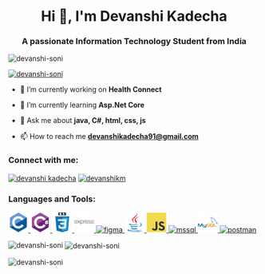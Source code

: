 <h1 align="center">Hi 👋, I'm Devanshi Kadecha</h1>
<h3 align="center">A passionate Information Technology Student from India</h3>

<p align="left"> <img src="https://komarev.com/ghpvc/?username=devanshi-soni&label=Profile%20views&color=0e75b6&style=flat" alt="devanshi-soni" /> </p>

<p align="left"> <a href="https://github.com/ryo-ma/github-profile-trophy"><img src="https://github-profile-trophy.vercel.app/?username=devanshi-soni" alt="devanshi-soni" /></a> </p>

- 🔭 I’m currently working on **Health Connect**

- 🌱 I’m currently learning **Asp.Net Core**

- 💬 Ask me about **java, C#, html, css, js**

- 📫 How to reach me **devanshikadecha91@gmail.com**

<h3 align="left">Connect with me:</h3>
<p align="left">
<a href="https://www.linkedin.com/in/devanshi-kadecha-090478243/" target="blank"><img align="center" src="https://raw.githubusercontent.com/rahuldkjain/github-profile-readme-generator/master/src/images/icons/Social/linked-in-alt.svg" alt="devanshi kadecha" height="30" width="40" /></a>
<a href="https://leetcode.com/u/DevanshiKM/" target="blank"><img align="center" src="https://raw.githubusercontent.com/rahuldkjain/github-profile-readme-generator/master/src/images/icons/Social/leet-code.svg" alt="devanshikm" height="30" width="40" /></a>
</p>

<h3 align="left">Languages and Tools:</h3>
<p align="left"> <a href="https://www.cprogramming.com/" target="_blank" rel="noreferrer"> <img src="https://raw.githubusercontent.com/devicons/devicon/master/icons/c/c-original.svg" alt="c" width="40" height="40"/> </a> <a href="https://www.w3schools.com/cs/" target="_blank" rel="noreferrer"> <img src="https://raw.githubusercontent.com/devicons/devicon/master/icons/csharp/csharp-original.svg" alt="csharp" width="40" height="40"/> </a> <a href="https://www.w3schools.com/css/" target="_blank" rel="noreferrer"> <img src="https://raw.githubusercontent.com/devicons/devicon/master/icons/css3/css3-original-wordmark.svg" alt="css3" width="40" height="40"/> </a> <a href="https://expressjs.com" target="_blank" rel="noreferrer"> <img src="https://raw.githubusercontent.com/devicons/devicon/master/icons/express/express-original-wordmark.svg" alt="express" width="40" height="40"/> </a> <a href="https://www.figma.com/" target="_blank" rel="noreferrer"> <img src="https://www.vectorlogo.zone/logos/figma/figma-icon.svg" alt="figma" width="40" height="40"/> </a> <a href="https://www.java.com" target="_blank" rel="noreferrer"> <img src="https://raw.githubusercontent.com/devicons/devicon/master/icons/java/java-original.svg" alt="java" width="40" height="40"/> </a> <a href="https://developer.mozilla.org/en-US/docs/Web/JavaScript" target="_blank" rel="noreferrer"> <img src="https://raw.githubusercontent.com/devicons/devicon/master/icons/javascript/javascript-original.svg" alt="javascript" width="40" height="40"/> </a> <a href="https://www.microsoft.com/en-us/sql-server" target="_blank" rel="noreferrer"> <img src="https://www.svgrepo.com/show/303229/microsoft-sql-server-logo.svg" alt="mssql" width="40" height="40"/> </a> <a href="https://www.mysql.com/" target="_blank" rel="noreferrer"> <img src="https://raw.githubusercontent.com/devicons/devicon/master/icons/mysql/mysql-original-wordmark.svg" alt="mysql" width="40" height="40"/> </a> <a href="https://postman.com" target="_blank" rel="noreferrer"> <img src="https://www.vectorlogo.zone/logos/getpostman/getpostman-icon.svg" alt="postman" width="40" height="40"/> </a> </p>

<p><img align="left" src="https://github-readme-stats.vercel.app/api/top-langs?username=devanshi-soni&show_icons=true&locale=en&layout=compact" alt="devanshi-soni" /></p>

<p>&nbsp;<img align="center" src="https://github-readme-stats.vercel.app/api?username=devanshi-soni&show_icons=true&locale=en" alt="devanshi-soni" /></p>

<p><img align="center" src="https://github-readme-streak-stats.herokuapp.com/?user=devanshi-soni&" alt="devanshi-soni" /></p>
